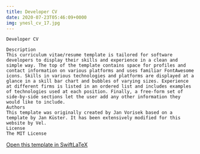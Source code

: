 ```yaml
---
title: Developer CV
date: 2020-07-23T05:46:09+0000
img: ynesl_cv_17.jpg
---
```

```
Developer CV

Description
This curriculum vitae/resume template is tailored for software developers to display their skills and experience in a clean and simple way. The top of the template contains space for profiles and contact information on various platforms and uses familiar FontAwesome icons. Skills in various technologies and platforms are displayed at a glance in a skill bar chart and bubbles of varying sizes. Experience at different firms is listed in an ordered list and includes examples of technologies used at each position. Finally, a free-form set of side-by-side sections let the user add any other information they would like to include.
Authors
This template was originally created by Jan Vorisek based on a template by Jan Küster. It has been extensively modified for this website by Vel.
License
The MIT License
```
[Open this template in SwiftLaTeX](https://www.swiftlatex.com/project.html?import=https://swiftlatex.github.io/LaTeXBoilerPlate/zips/fwupf_cv_17.zip)
